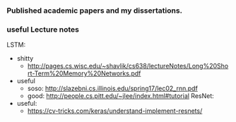 ### Published academic papers and my dissertations.

### useful Lecture notes

LSTM:
  - shitty 
    - http://pages.cs.wisc.edu/~shavlik/cs638/lectureNotes/Long%20Short-Term%20Memory%20Networks.pdf
  - useful
    - soso: http://slazebni.cs.illinois.edu/spring17/lec02_rnn.pdf
    - good: http://people.cs.pitt.edu/~jlee/index.html#tutorial
ResNet:
  - useful:
    - https://cv-tricks.com/keras/understand-implement-resnets/
